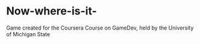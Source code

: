 # Now-where-is-it-
Game created for the Coursera Course on GameDev, held by the University of Michigan State
